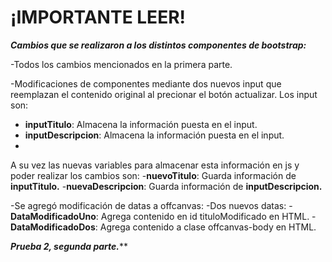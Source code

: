 # ¡IMPORTANTE LEER!

***Cambios que se realizaron a los distintos componentes de bootstrap:***

-Todos los cambios mencionados en la primera parte.

-Modificaciones de componentes mediante dos nuevos input que reemplazan el contenido original al precionar el botón actualizar. Los input son:

  - **inputTitulo**: Almacena la información puesta en el input.
  - **inputDescripcion**: Almacena la información puesta en el input.
  - 
  A su vez las nuevas variables para almacenar esta información en js y poder realizar los cambios son:
  -**nuevoTitulo**: Guarda información de **inputTitulo.**
  -**nuevaDescripcion**: Guarda información de **inputDescripcion.**
   


-Se agregó modificación de datas a offcanvas:
  -Dos nuevos datas:
     - **DataModificadoUno**: Agrega contenido en id tituloModificado en HTML.
     -**DataModificadoDos**: Agrega contenido a clase offcanvas-body en HTML.

***Prueba 2, segunda parte.*****
